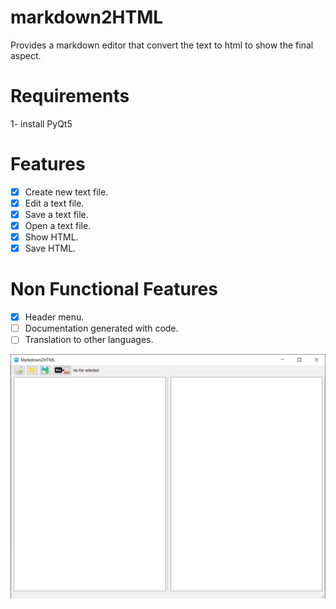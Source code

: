 # markdown2HTML
Provides a markdown editor that convert the text to html to show the final aspect.

# Requirements

1- install PyQt5

# Features

- [x] Create new text file.
- [x] Edit a text file.
- [x] Save a text file.
- [x] Open a text file.
- [x] Show HTML.
- [x] Save HTML.

# Non Functional Features

- [x] Header menu.
- [ ] Documentation generated with code.
- [ ] Translation to other languages.

![User Interface](https://github.com/alvvazort/markdown2HTML/blob/main/docs/screenshots/UI.jpg)

